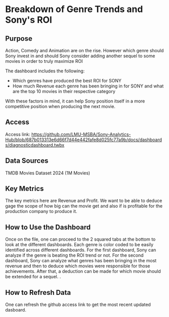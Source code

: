 # Breakdown of Genre Trends and Sony's ROI


## Purpose

Action, Comedy and Animation are on the rise. However which genre should Sony invest in and should Sony consider adding another sequel to some movies in order to truly maximize ROI

The dashboard includes the following:

- Which genres have produced the best ROI for SONY
- How much Revenue each genre has been bringing in for SONY and what are the top 10 movies in their respective category



With these factors in mind, it can help Sony position itself in a more competitive position when producing the next movie.

## Access

Access link: https://github.com/LMU-MSBA/Sony-Analytics-Hub/blob/687b013313e6d66f7d44e442fafe8d025fc77a9b/docs/dashboards/diagnosticdashboard.twbx


## Data Sources
TMDB Movies Dataset 2024 (1M Movies)

## Key Metrics
The key metrics here are Revenue and Profit. We want to be able to deduce gage the scope of how big can the movie get and also if is profitable for the production company to produce it.

## How to Use the Dashboard

Once on the file, one can proceed to the 2 squared tabs at the bottom to look at the different dashboards. Each genre is color coded to be easily identified across different dashboards. For the first dashboard, Sony can analyze if the genre is beating the ROI trend or not. For the second dashboard, Sony can analyze what genres has been bringing in the most revenue and then to deduce which movies were responsible for those achievements. After that, a deduction can be made for which movie should be extended for a sequel. .

## How to Refresh Data

One can refresh the github access link to get the most recent updated dasboard.
